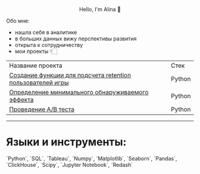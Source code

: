 <div id="header" align="center"
  <h1>Hello, I'm Alina 👋</h1>
</div>

Обо мне:
- нашла себя в аналитике
- в больших данных вижу перспективы развития
- открыта  к сотрудничеству
- мои проекты 👇🏻


<table>
    <tr>
        <td>Название проекта</td>
        <td>Стек</td>
    </tr>
    <tr>
        <td> <a href="https://github.com/AlinaM234/-retention/blob/main/%D0%A4%D0%BE%D1%80%D0%BC%D1%83%D0%BB%D0%B0%20%D1%80%D0%B0%D1%81%D1%87%D0%B5%D1%82%D0%B0%20retention.ipynb">Создание функции для подсчета retention пользователей игры </a> </td>
        <td>Python</td>
    </tr>
    <tr>
        <td><a href="https://github.com/AlinaM234/Sample-size-MDE/blob/main/Sample%20size%20MDE.ipynb">Определение минимального обнаруживаемого эффекта</a> </td>
        <td>Python</td>
    </tr>
    <tr>
        <td><a href="https://github.com/AlinaM234/AB-test/blob/main/AB%20test.ipynb">Проведение A/B теста</a></td>
        <td>Python</td>
    </tr>
</table>


---
<h1>Языки и инструменты:</h1>
`Python`, `SQL`, `Tableau`, `Numpy`, `Matplotlib`, `Seaborn`, `Pandas`, `ClickHouse`, `Scipy`, `Jupyter Notebook`, `Redash`


<!--
**AlinaM234/AlinaM234** is a ✨ _special_ ✨ repository because its `README.md` (this file) appears on your GitHub profile.

Here are some ideas to get you started:

- 🔭 I’m currently working on ...
- 🌱 I’m currently learning ...
- 👯 I’m looking to collaborate on ...
- 🤔 I’m looking for help with ...
- 💬 Ask me about ...
- 📫 How to reach me: ...
- 😄 Pronouns: ...
- ⚡ Fun fact: ...
-->
